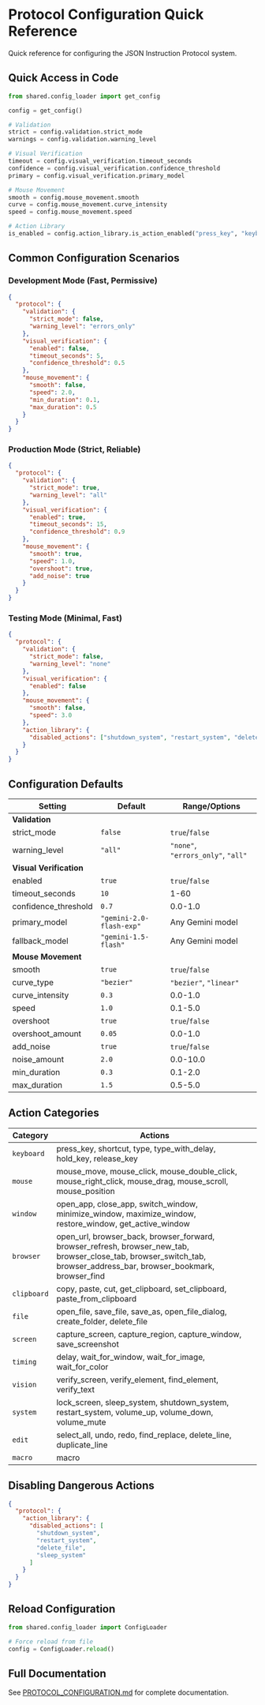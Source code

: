 # Protocol Configuration Quick Reference

Quick reference for configuring the JSON Instruction Protocol system.

## Quick Access in Code

```python
from shared.config_loader import get_config

config = get_config()

# Validation
strict = config.validation.strict_mode
warnings = config.validation.warning_level

# Visual Verification
timeout = config.visual_verification.timeout_seconds
confidence = config.visual_verification.confidence_threshold
primary = config.visual_verification.primary_model

# Mouse Movement
smooth = config.mouse_movement.smooth
curve = config.mouse_movement.curve_intensity
speed = config.mouse_movement.speed

# Action Library
is_enabled = config.action_library.is_action_enabled("press_key", "keyboard")
```

## Common Configuration Scenarios

### Development Mode (Fast, Permissive)

```json
{
  "protocol": {
    "validation": {
      "strict_mode": false,
      "warning_level": "errors_only"
    },
    "visual_verification": {
      "enabled": false,
      "timeout_seconds": 5,
      "confidence_threshold": 0.5
    },
    "mouse_movement": {
      "smooth": false,
      "speed": 2.0,
      "min_duration": 0.1,
      "max_duration": 0.5
    }
  }
}
```

### Production Mode (Strict, Reliable)

```json
{
  "protocol": {
    "validation": {
      "strict_mode": true,
      "warning_level": "all"
    },
    "visual_verification": {
      "enabled": true,
      "timeout_seconds": 15,
      "confidence_threshold": 0.9
    },
    "mouse_movement": {
      "smooth": true,
      "speed": 1.0,
      "overshoot": true,
      "add_noise": true
    }
  }
}
```

### Testing Mode (Minimal, Fast)

```json
{
  "protocol": {
    "validation": {
      "strict_mode": false,
      "warning_level": "none"
    },
    "visual_verification": {
      "enabled": false
    },
    "mouse_movement": {
      "smooth": false,
      "speed": 3.0
    },
    "action_library": {
      "disabled_actions": ["shutdown_system", "restart_system", "delete_file"]
    }
  }
}
```

## Configuration Defaults

| Setting | Default | Range/Options |
|---------|---------|---------------|
| **Validation** | | |
| strict_mode | `false` | `true`/`false` |
| warning_level | `"all"` | `"none"`, `"errors_only"`, `"all"` |
| **Visual Verification** | | |
| enabled | `true` | `true`/`false` |
| timeout_seconds | `10` | 1-60 |
| confidence_threshold | `0.7` | 0.0-1.0 |
| primary_model | `"gemini-2.0-flash-exp"` | Any Gemini model |
| fallback_model | `"gemini-1.5-flash"` | Any Gemini model |
| **Mouse Movement** | | |
| smooth | `true` | `true`/`false` |
| curve_type | `"bezier"` | `"bezier"`, `"linear"` |
| curve_intensity | `0.3` | 0.0-1.0 |
| speed | `1.0` | 0.1-5.0 |
| overshoot | `true` | `true`/`false` |
| overshoot_amount | `0.05` | 0.0-1.0 |
| add_noise | `true` | `true`/`false` |
| noise_amount | `2.0` | 0.0-10.0 |
| min_duration | `0.3` | 0.1-2.0 |
| max_duration | `1.5` | 0.5-5.0 |

## Action Categories

| Category | Actions |
|----------|---------|
| `keyboard` | press_key, shortcut, type, type_with_delay, hold_key, release_key |
| `mouse` | mouse_move, mouse_click, mouse_double_click, mouse_right_click, mouse_drag, mouse_scroll, mouse_position |
| `window` | open_app, close_app, switch_window, minimize_window, maximize_window, restore_window, get_active_window |
| `browser` | open_url, browser_back, browser_forward, browser_refresh, browser_new_tab, browser_close_tab, browser_switch_tab, browser_address_bar, browser_bookmark, browser_find |
| `clipboard` | copy, paste, cut, get_clipboard, set_clipboard, paste_from_clipboard |
| `file` | open_file, save_file, save_as, open_file_dialog, create_folder, delete_file |
| `screen` | capture_screen, capture_region, capture_window, save_screenshot |
| `timing` | delay, wait_for_window, wait_for_image, wait_for_color |
| `vision` | verify_screen, verify_element, find_element, verify_text |
| `system` | lock_screen, sleep_system, shutdown_system, restart_system, volume_up, volume_down, volume_mute |
| `edit` | select_all, undo, redo, find_replace, delete_line, duplicate_line |
| `macro` | macro |

## Disabling Dangerous Actions

```json
{
  "protocol": {
    "action_library": {
      "disabled_actions": [
        "shutdown_system",
        "restart_system",
        "delete_file",
        "sleep_system"
      ]
    }
  }
}
```

## Reload Configuration

```python
from shared.config_loader import ConfigLoader

# Force reload from file
config = ConfigLoader.reload()
```

## Full Documentation

See [PROTOCOL_CONFIGURATION.md](PROTOCOL_CONFIGURATION.md) for complete documentation.
